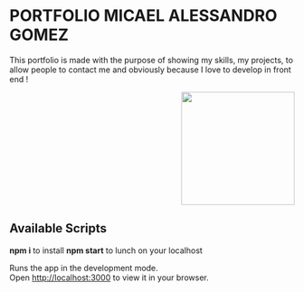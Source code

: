 # PORTFOLIO MICAEL ALESSANDRO GOMEZ

This portfolio is made with the purpose of showing my skills, my projects, to allow people to contact me and obviously because I love to develop in front end !

<p align="right">
  <img height="200" src="assets/port.png" />
</p>

## Available Scripts

**npm i** to install
**npm start** to lunch on your localhost

Runs the app in the development mode.\
Open [http://localhost:3000](http://localhost:3000) to view it in your browser.
